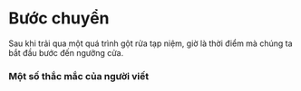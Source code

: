 # Bước chuyển

Sau khi trải qua một quá trình gột rửa tạp niệm, giờ là thời điểm mà chúng ta bắt đầu bước đến ngưỡng cửa.

### Một số thắc mắc của người viết